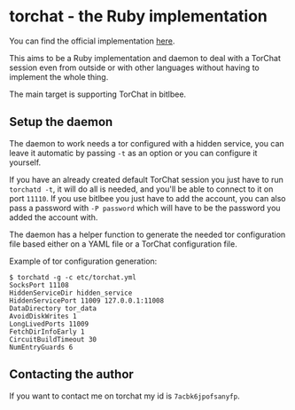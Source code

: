torchat - the Ruby implementation
=================================
You can find the official implementation [here](https://github.com/prof7bit/TorChat).

This aims to be a Ruby implementation and daemon to deal with a TorChat session even from
outside or with other languages without having to implement the whole thing.

The main target is supporting TorChat in bitlbee.

Setup the daemon
----------------
The daemon to work needs a tor configured with a hidden service, you can leave it automatic by
passing `-t` as an option or you can configure it yourself.

If you have an already created default TorChat session you just have to run `torchatd -t`, it
will do all is needed, and you'll be able to connect to it on port `11110`. If you use bitlbee
you just have to add the account, you can also pass a password with `-P password` which will have
to be the password you added the account with.

The daemon has a helper function to generate the needed tor configuration file based either
on a YAML file or a TorChat configuration file.

Example of tor configuration generation:

```
$ torchatd -g -c etc/torchat.yml
SocksPort 11108
HiddenServiceDir hidden_service
HiddenServicePort 11009 127.0.0.1:11008
DataDirectory tor_data
AvoidDiskWrites 1
LongLivedPorts 11009
FetchDirInfoEarly 1
CircuitBuildTimeout 30
NumEntryGuards 6
```

Contacting the author
---------------------
If you want to contact me on torchat my id is `7acbk6jpofsanyfp`.
